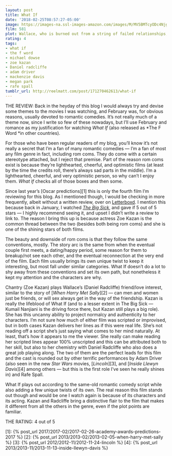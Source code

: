 ```yaml
---
layout: post
title: What If
date: '2018-02-25T08:57:27-05:00'
image: https://images-na.ssl-images-amazon.com/images/M/MV5BMTcyODc4Njg4OF5BMl5BanBnXkFtZTgwNDIwNDA4MTE@._V1_SY1000_SX675_AL_.jpg
film: 581
plot: Wallace, who is burned out from a string of failed relationships, forms an instant bond with Chantry, who lives with her longtime boyfriend. Together, they puzzle out what it means if your best friend is also the love of your life.
rating: 4
tags:
- what if
- the f word
- michael dowse
- zoe kazan
- Daniel radcliffe
- adam driver
- mackenzie davis
- megan park
- rafe spall
tumblr_url: http://reelmatt.com/post/171270462613/what-if
---
```


THE REVIEW: Back in the heyday of this blog I would always try and devise some themes to the movies I was watching, and February was, for obvious reasons, usually devoted to romantic comedies. It’s not really much of a theme now, since I write so few of these nowadays, but I’ll use February and romance as my justification for watching *What If* (also released as *The F Word *in other countries).

For those who have been regular readers of my blog, you’ll know it’s not really a secret that I’m a fan of many romantic comedies — I’m a fan of most any film genre in fact, including rom coms. They do come with a certain stereotype attached, but I reject that premise. Part of the reason rom coms exist is because they’re lighthearted, cheerful, and optimistic films (at least by the time the credits roll, there’s always sad parts in the middle). I’m a lighthearted, cheerful, and very optimistic person, so why can’t I enjoy them. *What If* checks all of those boxes and then some.

Since last year’s [Oscar predictions][1] this is only the fourth film I’m reviewing for this blog. As I mentioned though, I would be checking in more frequently, albeit without a written review, over on [Letterboxd](https://letterboxd.com/reelmatt/). I mention this because back in January, I watched [*The Big Sick*](https://letterboxd.com/reelmatt/films/diary/for/2018/01/12/), and gave if 5 out of 5 stars — I highly recommend seeing it, and upset I didn’t write a review to link to. The reason I bring this up is because actress Zoe Kazan is the common thread between the two (besides both being rom coms) and she is one of the shining stars of both films.

The beauty and downside of rom coms is that they follow the same conventions, mostly. The story arc is the same from when the eventual couple first meets, a dating/happy period, some reason for them to breakup/not see each other, and the eventual reconnection at the very end of the film. Each film usually brings its own unique twist to keep it interesting, but most fall under similar categories. What If doesn’t do a lot to shy away from these conventions and set its own path, but nonetheless it kept my attention and the characters are why.

Chantry (Zoe Kazan) plays Wallace’s (Daniel Radcliffe) friend/love interest, similar to the story of [*When Harry Met Sally*][2] — can men and women just be friends, or will sex always get in the way of the friendship. Kazan is really the lifeblood of What If (and to a lesser extent in The Big Sick — Kumail Nanjiani is the driving force there, but Kazan still plays a big role). She has this uncanny ability to project normalcy and authenticity to her characters. I’m not sure how much of either film was scripted or improvised, but in both cases Kazan delivers her lines as if this were real life. She’s not reading off a script she’s just saying what comes to her mind naturally. At least, that’s how it appears to me the viewer. She really can make reading her scripted lines appear 100% unscripted and this can be attributed both to her skill, but also to her chemistry with Daniel Radcliffe who also does a great job playing along. The two of them are the perfect leads for this film and the cast is rounded out by other terrific performances by Adam Driver (also seen in the new *Star Wars* movies, [*Lincoln*][3], and [*Inside Llewyn Davis*][4] among others — but this is the first role I’ve seen he really shines in) and Rafe Spall.

What If plays out according to the same-old romantic comedy script while also adding a few unique twists of its own. The real reason this film stands out though and would be one I watch again is because of its characters and its acting. Kazan and Radcliffe bring a distinctive flair to the film that makes it different from all the others in the genre, even if the plot points are familiar.

THE RATING: 4 out of 5

[1]: {% post_url 2017/2017-02/2017-02-26-academy-awards-predictions-2017 %}
[2]: {% post_url 2013/2013-02/2013-02-05-when-harry-met-sally %}
[3]: {% post_url 2012/2012-11/2012-11-24-lincoln %}
[4]: {% post_url 2013/2013-11/2013-11-13-inside-llewyn-davis %}